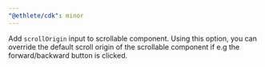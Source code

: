 ```yaml
---
"@ethlete/cdk": minor
---
```


Add `scrollOrigin` input to scrollable component. Using this option, you can override the default scroll origin of the scrollable component if e.g the forward/backward button is clicked. 